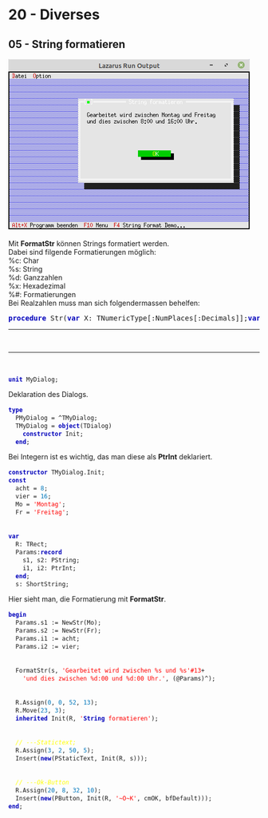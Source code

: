 <html>
    <b><h1>20 - Diverses</h1></b>
    <b><h2>05 - String formatieren</h2></b>
<img src="image.png" alt="Selfhtml"><br><br>
Mit <b>FormatStr</b> können Strings formatiert werden.<br>
Dabei sind filgende Formatierungen möglich:<br>
%c: Char<br>
%s: String<br>
%d: Ganzzahlen<br>
%x: Hexadezimal<br>
%#: Formatierungen<br>
Bei Realzahlen muss man sich folgendermassen behelfen:<br>
<pre><code=pascal><b><font color="0000BB">procedure</font></b> Str(<b><font color="0000BB">var</font></b> X: TNumericType[:NumPlaces[:Decimals]];<b><font color="0000BB">var</font></b> S: <b><font color="0000BB">String</font></b>);</code></pre>
<hr><br>
<hr><br>
<pre><code><b><font color="0000BB">unit</font></b> MyDialog;
</code></pre>
Deklaration des Dialogs.<br>
<pre><code><b><font color="0000BB">type</font></b>
  PMyDialog = ^TMyDialog;
  TMyDialog = <b><font color="0000BB">object</font></b>(TDialog)
    <b><font color="0000BB">constructor</font></b> Init;
  <b><font color="0000BB">end</font></b>;
</code></pre>
Bei Integern ist es wichtig, das man diese als <b>PtrInt</b> deklariert.<br>
<pre><code><b><font color="0000BB">constructor</font></b> TMyDialog.Init;
<b><font color="0000BB">const</font></b>
  acht = <font color="#0077BB">8</font>;
  vier = <font color="#0077BB">16</font>;
  Mo = <font color="#FF0000">'Montag'</font>;
  Fr = <font color="#FF0000">'Freitag'</font>;
<br>
<b><font color="0000BB">var</font></b>
  R: TRect;
  Params:<b><font color="0000BB">record</font></b>
    s1, s2: PString;
    i1, i2: PtrInt;
  <b><font color="0000BB">end</font></b>;
  s: ShortString;
</code></pre>
Hier sieht man, die Formatierung mit <b>FormatStr</b>.<br>
<pre><code><b><font color="0000BB">begin</font></b>
  Params.s1 := NewStr(Mo);
  Params.s2 := NewStr(Fr);
  Params.i1 := acht;
  Params.i2 := vier;
<br>
  FormatStr(s, <font color="#FF0000">'Gearbeitet wird zwischen %s und %s'</font><font color="#FF0000">#13</font>+
    <font color="#FF0000">'und dies zwischen %d:00 und %d:00 Uhr.'</font>, (@Params)^);
<br>
  R.Assign(<font color="#0077BB">0</font>, <font color="#0077BB">0</font>, <font color="#0077BB">52</font>, <font color="#0077BB">13</font>);
  R.Move(<font color="#0077BB">23</font>, <font color="#0077BB">3</font>);
  <b><font color="0000BB">inherited</font></b> Init(R, <font color="#FF0000">'<b><font color="0000BB">String</font></b> formatieren'</font>);
<br>
  <i><font color="#FFFF00">// ---Statictext;</font></i>
  R.Assign(<font color="#0077BB">3</font>, <font color="#0077BB">2</font>, <font color="#0077BB">50</font>, <font color="#0077BB">5</font>);
  Insert(<b><font color="0000BB">new</font></b>(PStaticText, Init(R, s)));
<br>
  <i><font color="#FFFF00">// ---Ok-Button</font></i>
  R.Assign(<font color="#0077BB">20</font>, <font color="#0077BB">8</font>, <font color="#0077BB">32</font>, <font color="#0077BB">10</font>);
  Insert(<b><font color="0000BB">new</font></b>(PButton, Init(R, <font color="#FF0000">'~O~K'</font>, cmOK, bfDefault)));
<b><font color="0000BB">end</font></b>;
</code></pre>
<br>
</html>
